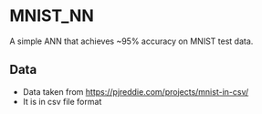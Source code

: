 # MNIST_NN
A simple ANN that achieves ~95% accuracy on MNIST test data.

## Data
* Data taken from https://pjreddie.com/projects/mnist-in-csv/
* It is in csv file format
